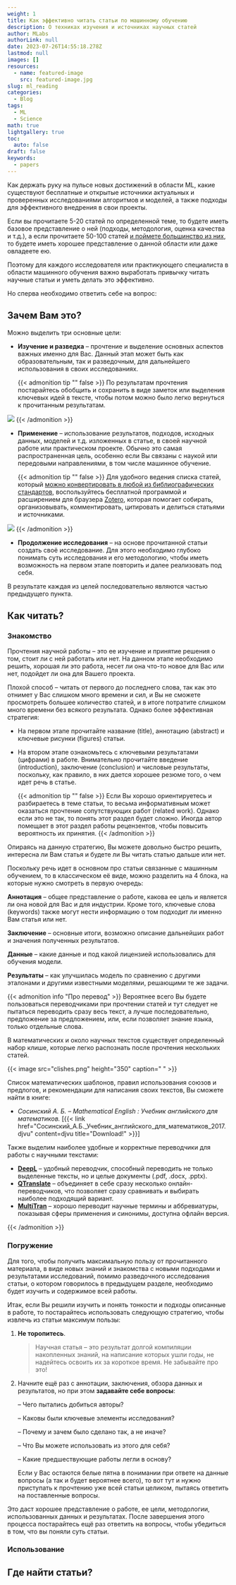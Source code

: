 ```yaml
---
weight: 1
title: Как эффективно читать статьи по машинному обучению
description: О техниках изучения и источниках научных статей
author: MLabs
authorLink: null
date: 2023-07-26T14:55:18.278Z
lastmod: null
images: []
resources:
  - name: featured-image
    src: featured-image.jpg
slug: ml_reading
categories:
  - Blog
tags:
  - ML
  - Science
math: true
lightgallery: true
toc:
  auto: false
draft: false
keywords:
  - papers
---
```



Как держать руку на пульсе новых достижений в области ML, какие существуют бесплатные и открытые источники актуальных и проверенных исследованиями алгоритмов и моделей, а также подходы для эффективного внедрения в свои проекты.

<!--more-->

Если вы прочитаете 5-20 статей по определенной теме, то будете иметь базовое представление о ней (подходы, методология, оценка качества и т.д.), а если прочитаете 50-100 статей <u>и поймете большинство из них</u>, то будете иметь хорошее представление о данной области или даже овладеете ею.

Поэтому для каждого исследователя или практикующего специалиста в области машинного обучения важно выработать привычку читать научные статьи и уметь делать это эффективно.

Но сперва необходимо ответить себе на вопрос:

## Зачем Вам это?

Можно выделить три основные цели:

- **Изучение и разведка** – прочтение и выделение основных аспектов важных именно для Вас. Данный этап может быть как образовательным, так и разведочным, для дальнейшего использования в своих исследованиях. 

	{{< admonition tip "" false >}}
По результатам прочтения постарайтесь обобщить и сохранить в виде заметок или выделения ключевых идей в тексте, чтобы потом можно было легко вернуться к прочитанным результатам.

![](highlighted_article.jpg "")
{{< /admonition >}}

- **Применение** – использование результатов, подходов, исходных данных, моделей и т.д. изложенных в статье, в своей научной работе или практическом проекте. Обычно это самая распространенная цель, особенно если Вы связаны с наукой или передовыми направлениями, в том числе машинное обучение.

	{{< admonition tip "" false >}}
Для удобного ведения списка статей, который <u>можно конвертировать в любой из библиографических стандартов</u>, воспользуйтесь бесплатной программой и расширением для браузера [Zotero](https://www.zotero.org/), которая помогает собирать, организовывать, комментировать, цитировать и делиться статьями и источниками.

![](zotero.jpg " ")
{{< /admonition >}}

- **Продолжение исследования** – на основе прочитанной статьи создать своё исследование. Для этого необходимо глубоко понимать суть исследования и его методологию, чтобы иметь возможность на первом этапе повторить и далее реализовать под себя.

В результате каждая из целей последовательно являются частью предыдущего пункта.

## Как читать?

### Знакомство

Прочтения научной работы – это ее изучение и принятие решения о том, стоит ли с ней работать или нет. На данном этапе необходимо решить, хорошая ли это работа, несет ли она что-то новое для Вас или нет, подойдет ли она для Вашего проекта. 

Плохой способ – читать от первого до последнего слова, так как это отнимет у Вас слишком много времени и сил, и Вы не сможете просмотреть большее количество статей, и в итоге потратите слишком много времени без всякого результата. Однако более эффективная стратегия:

- На первом этапе прочитайте название (title), аннотацию (abstract) и ключевые рисунки (figures) статьи.

- На втором этапе ознакомьтесь с ключевыми результатами (цифрами) в работе. Внимательно прочитайте введение (introduction), заключение (conclusion) и числовые результаты, поскольку, как правило, в них дается хорошее резюме того, о чем идет речь в статье.

	{{< admonition tip "" false >}}
Если Вы хорошо ориентируетесь и разбираетесь в теме статьи, то весьма информативным может оказаться прочтение сопутствующих работ (related work). Однако если это не так, то понять этот раздел будет сложно. Иногда автор помещает в этот раздел работы рецензентов, чтобы повысить вероятность их принятия.
{{< /admonition >}}

Опираясь на данную стратегию, Вы можете довольно быстро решить, интересна ли Вам статья и будете ли Вы читать статью дальше или нет.

Поскольку речь идет в основном про статьи связанные с машинным обучением, то в классическом её виде, можно разделить на 4 блока, на которые нужно смотреть в первую очередь:

**Аннотация** – общее представление о работе, какова ее цель и является ли она новой для Вас и для индустрии. Кроме того, ключевые слова (keywords) также могут нести информацию о том подходит ли именно Вам статья или нет.

**Заключение** – основные итоги, возможно описание дальнейших работ и значения полученных результатов.

**Данные** – какие данные и под какой лицензией использовались для обучения модели.

**Результаты** – как улучшилась модель по сравнению с другими эталонами и другими известными моделями, решающими те же задачи.

{{< admonition info "Про перевод" >}}
Вероятнее всего Вы будете пользоваться переводчиками при прочтении статей и тут следует не пытаться переводить сразу весь текст, а лучше последовательно, предложение за предложением, или, если позволяет знание языка, только отдельные слова. 

В математических и около научных текстов существует определенный набор клише, которые легко распознать после прочтения нескольких статей.

{{< image src="clishes.png" height="350" caption=" " >}}

Список математических шаблонов, правил использования союзов и предлогов, и рекомендации для написания своих текстов, Вы сможете найти в книге:

- *Сосинский А. Б. – Mathematical English : Учебник английского для математиков.* [{{< link href="Сосинский_А.Б._Учебник_английского_для_математиков_2017.djvu" content=djvu title="Download!" >}}]

Также выделим наиболее удобные и корректные переводчики для работы с научными текстами:

- [**DeepL**](https://www.deepl.com/) – удобный переводчик, способный переводить не только выделенные тексты, но и целые документы (.pdf, .docx, .pptx).
- [**QTranslate**](https://qtranslate.ru/) – объединяет в себе сразу несколько онлайн-переводчиков, что позволяет сразу сравнивать и выбирать наиболее подходящий вариант.
- [**MultiTran**](https://www.multitran.com/) – хорошо переводит научные термины и аббревиатуры, показывая сферы применения и синонимы, доступна офлайн версия.

{{< /admonition >}}

### Погружение

Для того, чтобы получить максимальную пользу от прочитанного материала, в  виде новых знаний и знакомства с новыми подходами и результатами исследований, помимо разведочного исследования статьи, о котором говорилось в предыдущем разделе, необходимо будет изучить и содержимое  всей работы.

Итак, если Вы решили изучить и понять тонкости и подходы описанные в работе, то постарайтесь использовать следующую стратегию, чтобы извлечь из статьи максимум пользы:

1. **Не торопитесь**.

    > Научная статья – это результат долгой компиляции накопленных знаний, на написание которых ушли годы, не надейтесь освоить их за короткое время. Не забывайте про это!
    >

2. Начните ещё раз с аннотации, заключения, обзора данных и результатов, но при этом **задавайте себе вопросы**:

    – Чего пытались добиться авторы?

    – Каковы были ключевые элементы исследования?

    – Почему и зачем было сделано так, а не иначе?

    – Что Вы можете использовать из этого для себя?

    – Какие предшествующие работы легли в основу?

    Если у Вас остаются белые пятна в понимании при ответе на данные вопросы (а так и будет вероятнее всего), то вот тут и нужно приступать к прочтению уже всей статьи целиком, пытаясь ответить на поставленные вопросы.

Это даст хорошее представление о работе, ее цели, методологии, использованных данных и результатах. После завершения этого процесса постарайтесь ещё раз ответить на вопросы, чтобы убедиться в том, что вы поняли суть статьи.

### Использование



## Где найти статьи?



